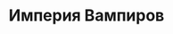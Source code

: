 ---
draft: false
slug: imperiia-vampirov-1b08b326
title: Империя Вампиров
type: books
params:
  authors:
    - Jay Kristoff, Джей Кристофф
  book_title: Империя Вампиров
  book_description: Из чаши священной изливается свет,И верные руки избавят от бед.Перед светлыми давший обед,Один человек вернет небу свет.С последнего рассвета прошло двадцать семь лет. Вот уже почти три десятилетия вампиры ведут войну с человечеством; они строят свою бессмертную империю, разрывая в клочья нашу. От человечества остаются немногие крохотные искорки света в море тьмы.Габриэль де Леон – угодник-среброносец, член священного братства, посвятившего себя защите государства и церкви от созданий ночи. Но даже весь Серебряный орден оказался не в силах сдержать прилив, когда свет дня покинул нас, и во остался один только Габриэль.В плену у тех самых чудовищ, которых он поклялся уничтожить, последний угодник-среброносец вынужден рассказывать свою историю. Историю легендарных сражений и запретной любви, утраченной веры и новых друзей, Войн крови и Вечного Короля, а также поисков последней надежды человечества – Священного Грааля.
  cover: https://images-na.ssl-images-amazon.com/images/S/compressed.photo.goodreads.com/books/1646588774i/60560990.jpg
  isbn: '9785171188023'
  goodreads_link: https://www.goodreads.com/book/show/60560990
  page_count: '832'
  russian_audioversion: false
  russian_translation_status: exists
  short_book_description: Из чаши священной изливается свет,И верные руки избавят от бед.Перед светлыми давший обед,Один человек вернет небу свет.С последнего рассвета прошло двадцать семь лет. Вот уже почти три...
  tags:
    - adult
    - dark fantasy
    - fantasy
    - horror
    - paranormal
    - vampires
---